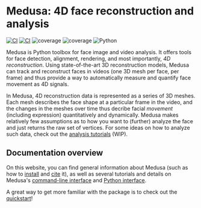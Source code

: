 # Medusa: 4D face reconstruction and analysis

[![CI](https://github.com/medusa-4D/medusa/actions/workflows/tests.yaml/badge.svg)](https://github.com/medusa-4D/medusa/actions/workflows/tests.yaml)
[![CI](https://github.com/medusa-4D/medusa/actions/workflows/docs.yaml/badge.svg)](https://medusa.lukas-snoek.com/medusa)
![coverage](https://img.shields.io/endpoint?url=https://gist.githubusercontent.com/lukassnoek/420039a0fe8fb8c1170e0478cdcd0f26/raw/medusa_coverage_badge.json)
![coverage](https://img.shields.io/endpoint?url=https://gist.githubusercontent.com/lukassnoek/cb6da52c965ec24f136b74a1ebad1964/raw/medusa_interrogate_badge.json)
![Python](https://img.shields.io/badge/python-3.9-blue.svg)

Medusa is Python toolbox for face image and video analysis. It offers tools for face
detection, alignment, rendering, and most importantly, *4D reconstruction*.
Using state-of-the-art 3D reconstruction models, Medusa can track and reconstruct faces
in videos (one 3D mesh per face, per frame) and thus provide a way to automatically
measure and quantify face movement as 4D signals.

In Medusa, 4D reconstruction data is represented as a series of 3D meshes. Each mesh
describes the face shape at a particular frame in the video, and the changes in the
meshes over time thus decribe facial *movement* (including expression) quantitatively
and dynamically. Medusa makes relatively few assumptions as to how you want to (further)
analyze the face and just returns the raw set of vertices. For some ideas on
how to analyze such data, check out the [analysis tutorials](tutorials/analysis) (WIP).

## Documentation overview

On this website, you can find general information about Medusa (such as how to
[install](getting_started/installation) and [cite](getting_started/citation) it), as
well as several tutorials and details on Medusa's [command-line interface](api/cli) and
[Python interface](api/python).

A great way to get more familiar with the package is to check out the [quickstart](getting_started/quickstart)!
